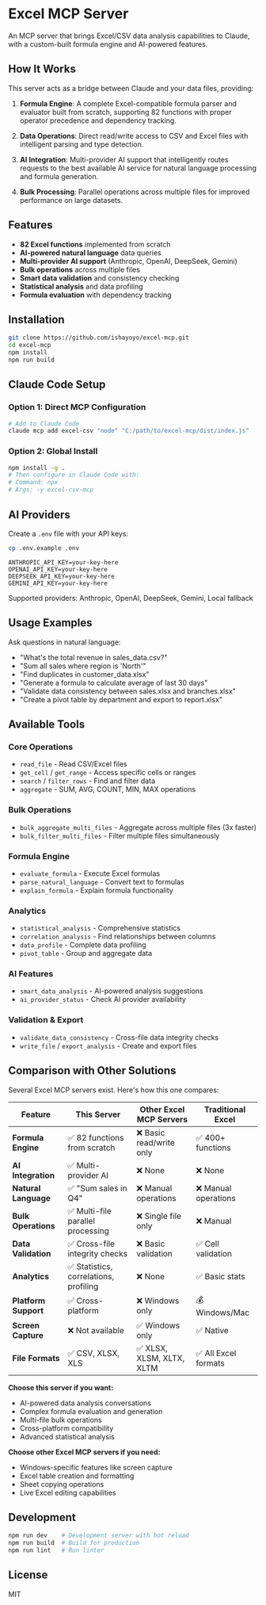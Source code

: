 # Excel MCP Server

An MCP server that brings Excel/CSV data analysis capabilities to Claude, with a custom-built formula engine and AI-powered features.

## How It Works

This server acts as a bridge between Claude and your data files, providing:

1. **Formula Engine**: A complete Excel-compatible formula parser and evaluator built from scratch, supporting 82 functions with proper operator precedence and dependency tracking.

2. **Data Operations**: Direct read/write access to CSV and Excel files with intelligent parsing and type detection.

3. **AI Integration**: Multi-provider AI support that intelligently routes requests to the best available AI service for natural language processing and formula generation.

4. **Bulk Processing**: Parallel operations across multiple files for improved performance on large datasets.

## Features

- **82 Excel functions** implemented from scratch
- **AI-powered natural language** data queries
- **Multi-provider AI support** (Anthropic, OpenAI, DeepSeek, Gemini)
- **Bulk operations** across multiple files
- **Smart data validation** and consistency checking
- **Statistical analysis** and data profiling
- **Formula evaluation** with dependency tracking

## Installation

```bash
git clone https://github.com/ishayoyo/excel-mcp.git
cd excel-mcp
npm install
npm run build
```

## Claude Code Setup

### Option 1: Direct MCP Configuration
```bash
# Add to Claude Code
claude mcp add excel-csv "node" "C:/path/to/excel-mcp/dist/index.js"
```

### Option 2: Global Install
```bash
npm install -g .
# Then configure in Claude Code with:
# Command: npx
# Args: -y excel-csv-mcp
```

## AI Providers

Create a `.env` file with your API keys:

```bash
cp .env.example .env
```

```env
ANTHROPIC_API_KEY=your-key-here
OPENAI_API_KEY=your-key-here
DEEPSEEK_API_KEY=your-key-here
GEMINI_API_KEY=your-key-here
```

Supported providers: Anthropic, OpenAI, DeepSeek, Gemini, Local fallback

## Usage Examples

Ask questions in natural language:

- "What's the total revenue in sales_data.csv?"
- "Sum all sales where region is 'North'"
- "Find duplicates in customer_data.xlsx"
- "Generate a formula to calculate average of last 30 days"
- "Validate data consistency between sales.xlsx and branches.xlsx"
- "Create a pivot table by department and export to report.xlsx"

## Available Tools

### Core Operations
- `read_file` - Read CSV/Excel files
- `get_cell` / `get_range` - Access specific cells or ranges
- `search` / `filter_rows` - Find and filter data
- `aggregate` - SUM, AVG, COUNT, MIN, MAX operations

### Bulk Operations
- `bulk_aggregate_multi_files` - Aggregate across multiple files (3x faster)
- `bulk_filter_multi_files` - Filter multiple files simultaneously

### Formula Engine
- `evaluate_formula` - Execute Excel formulas
- `parse_natural_language` - Convert text to formulas
- `explain_formula` - Explain formula functionality

### Analytics
- `statistical_analysis` - Comprehensive statistics
- `correlation_analysis` - Find relationships between columns
- `data_profile` - Complete data profiling
- `pivot_table` - Group and aggregate data

### AI Features
- `smart_data_analysis` - AI-powered analysis suggestions
- `ai_provider_status` - Check AI provider availability

### Validation & Export
- `validate_data_consistency` - Cross-file data integrity checks
- `write_file` / `export_analysis` - Create and export files

## Comparison with Other Solutions

Several Excel MCP servers exist. Here's how this one compares:

| Feature | This Server | Other Excel MCP Servers | Traditional Excel |
|---------|-------------|---------------------------|-------------------|
| **Formula Engine** | ✅ 82 functions from scratch | ❌ Basic read/write only | ✅ 400+ functions |
| **AI Integration** | ✅ Multi-provider AI | ❌ None | ❌ None |
| **Natural Language** | ✅ "Sum sales in Q4" | ❌ Manual operations | ❌ Manual operations |
| **Bulk Operations** | ✅ Multi-file parallel processing | ❌ Single file only | ❌ Manual |
| **Data Validation** | ✅ Cross-file integrity checks | ❌ Basic validation | ✅ Cell validation |
| **Analytics** | ✅ Statistics, correlations, profiling | ❌ None | ✅ Basic stats |
| **Platform Support** | ✅ Cross-platform | ❌ Windows only | 💰 Windows/Mac |
| **Screen Capture** | ❌ Not available | ✅ Windows only | ✅ Native |
| **File Formats** | ✅ CSV, XLSX, XLS | ✅ XLSX, XLSM, XLTX, XLTM | ✅ All Excel formats |

**Choose this server if you want:**
- AI-powered data analysis conversations
- Complex formula evaluation and generation
- Multi-file bulk operations
- Cross-platform compatibility
- Advanced statistical analysis

**Choose other Excel MCP servers if you need:**
- Windows-specific features like screen capture
- Excel table creation and formatting
- Sheet copying operations
- Live Excel editing capabilities

## Development

```bash
npm run dev    # Development server with hot reload
npm run build  # Build for production
npm run lint   # Run linter
```

## License

MIT